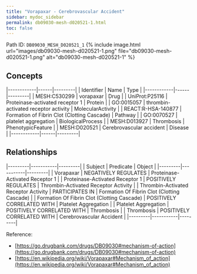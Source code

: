 ```yaml
---
title: "Vorapaxar - Cerebrovascular Accident"
sidebar: mydoc_sidebar
permalink: db09030-mesh-d020521-1.html
toc: false 
---
```



Path ID: `DB09030_MESH_D020521_1`
{% include image.html url="images/db09030-mesh-d020521-1.png" file="db09030-mesh-d020521-1.png" alt="db09030-mesh-d020521-1" %}

## Concepts

|------------|------|---------|
| Identifier | Name | Type    |
|------------|------|---------|
| MESH:C530299 | vorapaxar | Drug |
| UniProt:P25116 | Proteinase-activated receptor 1 | Protein |
| GO:0015057 | thrombin-activated receptor activity | MolecularActivity |
| REACT:R-HSA-140877 | Formation of Fibrin Clot (Clotting Cascade) | Pathway |
| GO:0070527 | platelet aggregation | BiologicalProcess |
| MESH:D013927 | Thrombosis | PhenotypicFeature |
| MESH:D020521 | Cerebrovascular accident | Disease |
|------------|------|---------|

## Relationships

|---------|-----------|---------|
| Subject | Predicate | Object  |
|---------|-----------|---------|
| Vorapaxar | NEGATIVELY REGULATES | Proteinase-Activated Receptor 1 |
| Proteinase-Activated Receptor 1 | POSITIVELY REGULATES | Thrombin-Activated Receptor Activity |
| Thrombin-Activated Receptor Activity | PARTICIPATES IN | Formation Of Fibrin Clot (Clotting Cascade) |
| Formation Of Fibrin Clot (Clotting Cascade) | POSITIVELY CORRELATED WITH | Platelet Aggregation |
| Platelet Aggregation | POSITIVELY CORRELATED WITH | Thrombosis |
| Thrombosis | POSITIVELY CORRELATED WITH | Cerebrovascular Accident |
|---------|-----------|---------|

Reference: 
  - [https://go.drugbank.com/drugs/DB09030#mechanism-of-action](https://go.drugbank.com/drugs/DB09030#mechanism-of-action)
  - [https://en.wikipedia.org/wiki/Vorapaxar#Mechanism_of_action](https://en.wikipedia.org/wiki/Vorapaxar#Mechanism_of_action)

